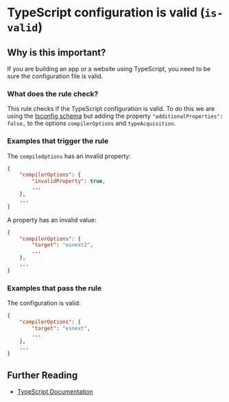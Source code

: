# TypeScript configuration is valid (`is-valid`)

## Why is this important?

If you are building an app or a website using TypeScript, you
need to be sure the configuration file is valid.

### What does the rule check?

This rule checks if the TypeScript configuration is valid.
To do this we are using the
[tsconfig schema][typescript schema] but adding the property
`"additionalProperties": false,` to the options `compilerOptions`
and `typeAcquisition`.

### Examples that **trigger** the rule

The `compileOptions` has an invalid property:

```json
{
    "compilerOptions": {
        "invalidProperty": true,
        ...
    },
    ...
}
```

A property has an invalid value:

```json
{
    "compilerOptions": {
        "target": "esnext2",
        ...
    },
    ...
}
```

### Examples that **pass** the rule

The configuration is valid:

```json
{
    "compilerOptions": {
        "target": "esnext",
        ...
    },
    ...
}
```

## Further Reading

* [TypeScript Documentation][typescript docs]

[typescript docs]: https://www.typescriptlang.org/docs/home.html
[typescript schema]: http://json.schemastore.org/tsconfig
